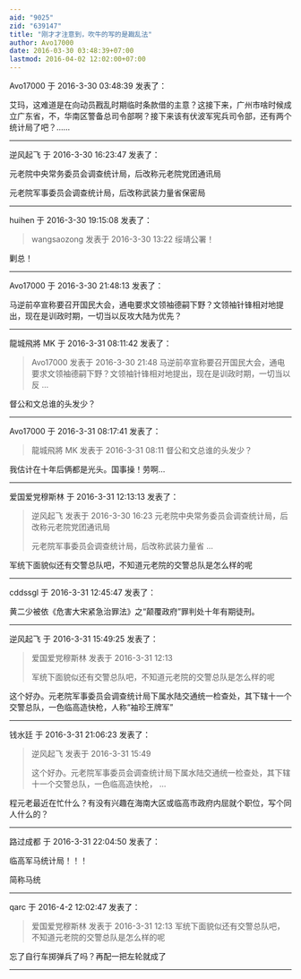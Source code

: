 ```yaml
---
aid: "9025"
zid: "639147"
title: "刚才才注意到，吹牛的写的是戡乱法"
author: Avo17000
date: 2016-03-30 03:48:39+07:00
lastmod: 2016-04-02 12:02:00+07:00
---
```


Avo17000 于 2016-3-30 03:48:39 发表了：

艾玛，这难道是在向动员戡乱时期临时条款借的主意？这接下来，广州市啥时候成立广东省，不，华南区警备总司令部啊？接下来该有伏波军宪兵司令部，还有两个统计局了吧？……

---

逆风起飞 于 2016-3-30 16:23:47 发表了：

元老院中央常务委员会调查统计局，后改称元老院党团通讯局

元老院军事委员会调查统计局，后改称武装力量省保密局

---

huihen 于 2016-3-30 19:15:08 发表了：

> wangsaozong 发表于 2016-3-30 13:22 绥靖公署！

剿总！

---

Avo17000 于 2016-3-30 21:48:13 发表了：

马逆前卒宣称要召开国民大会，通电要求文领袖德嗣下野？文领袖针锋相对地提出，现在是训政时期，一切当以反攻大陆为优先？

---

龍城飛將 MK 于 2016-3-31 08:11:42 发表了：

> Avo17000 发表于 2016-3-30 21:48 马逆前卒宣称要召开国民大会，通电要求文领袖德嗣下野？文领袖针锋相对地提出，现在是训政时期，一切当以反 ...

督公和文总谁的头发少？

---

Avo17000 于 2016-3-31 08:17:41 发表了：

> 龍城飛將 MK 发表于 2016-3-31 08:11 督公和文总谁的头发少？

我估计在十年后俩都是光头。国事操！劳啊…

---

爱国爱党穆斯林 于 2016-3-31 12:13:13 发表了：

> 逆风起飞 发表于 2016-3-30 16:23 元老院中央常务委员会调查统计局，后改称元老院党团通讯局
>
> 元老院军事委员会调查统计局，后改称武装力量省 ...

军统下面貌似还有交警总队吧，不知道元老院的交警总队是怎么样的呢

---

cddssgl 于 2016-3-31 12:45:47 发表了：

黄二少被依《危害大宋紧急治罪法》之“颠覆政府”罪判处十年有期徒刑。

---

逆风起飞 于 2016-3-31 15:49:25 发表了：

> 爱国爱党穆斯林 发表于 2016-3-31 12:13
>
> 军统下面貌似还有交警总队吧，不知道元老院的交警总队是怎么样的呢

这个好办。元老院军事委员会调查统计局下属水陆交通统一检查处，其下辖十一个交警总队，一色临高造快枪，人称“袖珍王牌军”

---

钱水廷 于 2016-3-31 21:06:23 发表了：

> 逆风起飞 发表于 2016-3-31 15:49
>
> 这个好办。元老院军事委员会调查统计局下属水陆交通统一检查处，其下辖十一个交警总队，一色临高造快枪， ...

程元老最近在忙什么？有没有兴趣在海南大区或临高市政府内屈就个职位，写个同人什么的？

---

路过成都 于 2016-3-31 22:04:50 发表了：

临高军马统计局！！！

简称马统

---

qarc 于 2016-4-2 12:02:47 发表了：

> 爱国爱党穆斯林 发表于 2016-3-31 12:13 军统下面貌似还有交警总队吧，不知道元老院的交警总队是怎么样的呢

忘了自行车掷弹兵了吗？再配一把左轮就成了

---
